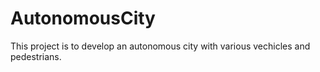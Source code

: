 # AutonomousCity
This project is to develop an autonomous city with various vechicles and pedestrians.